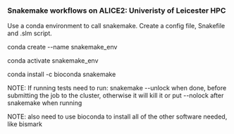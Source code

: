 ### Snakemake workflows on ALICE2: Univeristy of Leicester HPC

Use a conda environment to call snakemake. 
Create a config file, Snakefile and .slm script.

conda create --name snakemake_env

conda activate snakemake_env

conda install -c bioconda snakemake

NOTE: If running tests need to run: snakemake --unlock when done, before submitting the job to the cluster,
otherwise it will kill it or put --nolock after snakemake when running

NOTE: also need to use bioconda to install all of the other software needed, like bismark